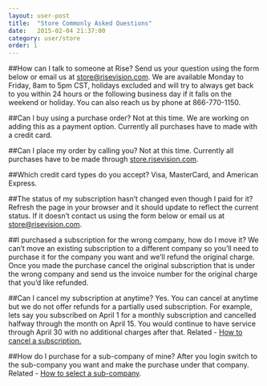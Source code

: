 ```yaml
---
layout: user-post
title:  "Store Commonly Asked Questions"
date:   2015-02-04 21:37:00
category: user/store
order: 1
---
```


##How can I talk to someone at Rise?
Send us your question using the form below or email us at [store@risevision.com](mailto:store@risevision.com). We are available Monday to Friday, 8am to 5pm CST, holidays excluded and will try to always get back to you within 24 hours or the following business day if it falls on the weekend or holiday. You can also reach us by phone at 866-770-1150.

##Can I buy using a purchase order?
Not at this time. We are working on adding this as a payment option. Currently all purchases have to made with a credit card.

##Can I place my order by calling you?
Not at this time. Currently all purchases have to be made through [store.risevision.com](https://store.risevision.com).

##Which credit card types do you accept?
Visa, MasterCard, and American Express.

##The status of my subscription hasn’t changed even though I paid for it?
Refresh the page in your browser and it should update to reflect the current status. If it doesn’t contact us using the form below or email us at [store@risevision.com](mailto:store@risevision.com).

##I purchased a subscription for the wrong company, how do I move it?
We can’t move an existing subscription to a different company so you’ll need to purchase it for the company you want and we’ll refund the original charge. Once you made the purchase cancel the original subscription that is under the wrong company and send us the invoice number for the original charge that you’d like refunded.

##Can I cancel my subscription at anytime?
Yes. You can cancel at anytime but we do not offer refunds for a partially used subscription. For example, lets say you subscribed on April 1 for a monthly subscription and cancelled halfway through the month on April 15. You would continue to have service through April 30 with no additional charges after that. Related - [How to cancel a subscription.](http://help.risevision.com/#/user/store/how-to-cancel-subscription)

##How do I purchase for a sub-company of mine?
After you login switch to the sub-company you want and make the purchase under that company. Related - [How to select a sub-company](http://help.risevision.com/#/user/company/switch-to-a-sub-company).